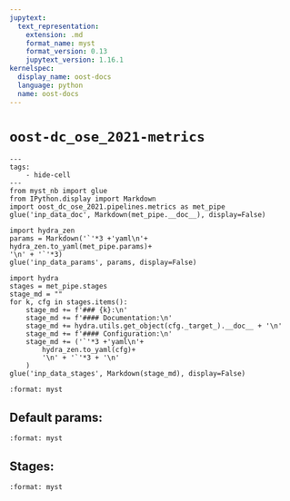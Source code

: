 ```yaml
---
jupytext:
  text_representation:
    extension: .md
    format_name: myst
    format_version: 0.13
    jupytext_version: 1.16.1
kernelspec:
  display_name: oost-docs
  language: python
  name: oost-docs
---
```



# `oost-dc_ose_2021-metrics`


```{code-cell} ipython3
---
tags:
    - hide-cell
---
from myst_nb import glue
from IPython.display import Markdown
import oost_dc_ose_2021.pipelines.metrics as met_pipe
glue('inp_data_doc', Markdown(met_pipe.__doc__), display=False)

import hydra_zen
params = Markdown('`'*3 +'yaml\n'+
hydra_zen.to_yaml(met_pipe.params)+
'\n' + '`'*3)
glue('inp_data_params', params, display=False)

import hydra
stages = met_pipe.stages
stage_md = "" 
for k, cfg in stages.items():
    stage_md += f'### {k}:\n'
    stage_md += f'#### Documentation:\n'
    stage_md += hydra.utils.get_object(cfg._target_).__doc__ + '\n'
    stage_md += f'#### Configuration:\n'
    stage_md += ('`'*3 +'yaml\n'+
        hydra_zen.to_yaml(cfg)+
        '\n' + '`'*3 + '\n'
    )
glue('inp_data_stages', Markdown(stage_md), display=False)
```

``` {glue:md} inp_data_doc
:format: myst
```

## Default params:
``` {glue:md} inp_data_params
:format: myst
```

## Stages:
``` {glue:md} inp_data_stages
:format: myst
```
